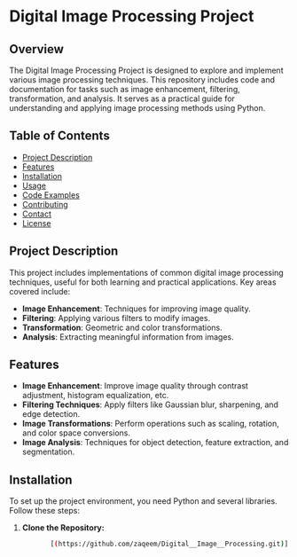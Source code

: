 # Digital Image Processing Project

## Overview

The Digital Image Processing Project is designed to explore and implement various image processing techniques. This repository includes code and documentation for tasks such as image enhancement, filtering, transformation, and analysis. It serves as a practical guide for understanding and applying image processing methods using Python.

## Table of Contents

- [Project Description](#project-description)
- [Features](#features)
- [Installation](#installation)
- [Usage](#usage)
- [Code Examples](#code-examples)
- [Contributing](#contributing)
- [Contact](#contact)
- [License](#license)

## Project Description

This project includes implementations of common digital image processing techniques, useful for both learning and practical applications. Key areas covered include:

- **Image Enhancement**: Techniques for improving image quality.
- **Filtering**: Applying various filters to modify images.
- **Transformation**: Geometric and color transformations.
- **Analysis**: Extracting meaningful information from images.

## Features

- **Image Enhancement**: Improve image quality through contrast adjustment, histogram equalization, etc.
- **Filtering Techniques**: Apply filters like Gaussian blur, sharpening, and edge detection.
- **Image Transformations**: Perform operations such as scaling, rotation, and color space conversions.
- **Image Analysis**: Techniques for object detection, feature extraction, and segmentation.

## Installation

To set up the project environment, you need Python and several libraries. Follow these steps:

1. **Clone the Repository:**

   ```bash
          [(https://github.com/zaqeem/Digital__Image__Processing.git)]         
